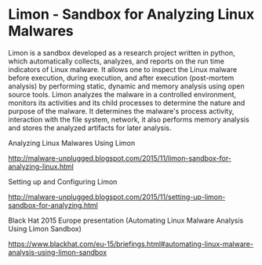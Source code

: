 # Limon - Sandbox for Analyzing Linux Malwares

Limon is a sandbox developed as a research project written in python, which automatically collects, analyzes, and reports on the run time indicators of Linux malware. It allows one to inspect the Linux malware before execution, during execution, and after execution (post-mortem analysis) by performing static, dynamic and memory analysis using open source tools. Limon analyzes the malware in a controlled environment, monitors its activities and its child processes to determine the nature and purpose of the malware. It determines the malware's process activity, interaction with the file system, network, it also performs memory analysis and stores the analyzed artifacts for later analysis. 

Analyzing Linux Malwares Using Limon

http://malware-unplugged.blogspot.com/2015/11/limon-sandbox-for-analyzing-linux.html

Setting up and Configuring Limon

http://malware-unplugged.blogspot.com/2015/11/setting-up-limon-sandbox-for-analyzing.html

Black Hat 2015 Europe presentation (Automating Linux Malware Analysis Using Limon Sandbox)

https://www.blackhat.com/eu-15/briefings.html#automating-linux-malware-analysis-using-limon-sandbox



